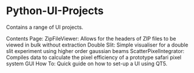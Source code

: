 # Python-UI-Projects
Contains a range of UI projects.
 
Contents Page:
  ZipFileViewer: Allows for the headers of ZIP files to be viewed in bulk without extraction
  Double Slit: Simple visualiser for a double slit experiment using higher order gaussian beams
  ScatterPixelIntegrator: Compiles data to calculate the pixel efficiency of a prototype safari pixel system
  GUI How To: Quick guide on how to set-up a UI using QT5.
